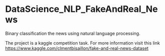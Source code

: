 # DataScience_NLP_FakeAndReal_News
Binary classification the news using natural language processing.

The project is a kaggle competition task.
	For more information visit this link https://www.kaggle.com/clmentbisaillon/fake-and-real-news-dataset
